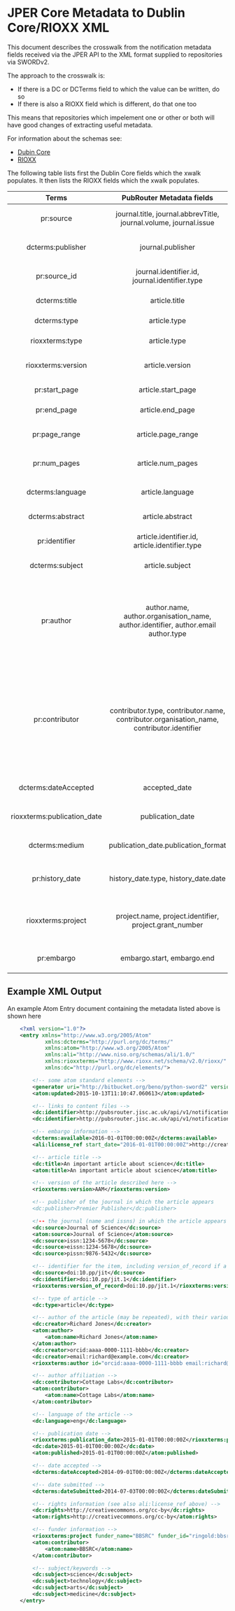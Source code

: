 # JPER Core Metadata to Dublin Core/RIOXX XML

This document describes the crosswalk from the notification metadata fields received via the JPER API to the
 XML format supplied to repositories via SWORDv2.
 
The approach to the crosswalk is:

* If there is a DC or DCTerms field to which the value can be written, do so
* If there is also a RIOXX field which is different, do that one too

This means that repositories which impelement one or other or both will have good changes of extracting useful metadata.

For information about the schemas see:

* [Dubin Core](http://dublincore.org/documents/dcmi-terms/)
* [RIOXX](http://rioxx.net/v2-0-final/)

The following table lists first the Dublin Core fields which the xwalk populates. It then lists the RIOXX fields which the xwalk populates. 

| Terms | PubRouter Metadata fields | Example |
|:-----------------------------:|:-----------------------:|:--------------------------------------------------------------------------------------------------------------:|
| pr:source | journal.title, journal.abbrevTitle,  journal.volume,  journal.issue| <pr:source volume=[journal.volume] issue=[journal.issue]> [journal.title] + [journal.abbrevTitle] </pr:source> |
| dcterms:publisher  | journal.publisher | \<dcterms:publisher\> [journal.publisher] \</dcterms:publisher\> |
| pr:source_id | journal.identifier.id, journal.identifier.type | <pr:source_id type=[journal.identifier.type]> [journal.identifier.id] \</pr:source_id> |
| dcterms:title | article.title |  \<dcterms:title> [article.title] </dcterms:title> |
| dcterms:type | article.type |  \<dcterms:type> [article.type] </dcterms:type> |
| rioxxterms:type | article.type |  \<rioxxterms:type> [article.type] </rioxxterms:type> |
| rioxxterms:version | article.version |  \<rioxxterms:version> [article.version] \</rioxxterms:version>
| pr:start_page | article.start_page |  \<pr:start_page> [article.start_page] \</pr:start_page> |
| pr:end_page | article.end_page |  \<pr:end_page> [article.end_page] \</pr:end_page> |
| pr:page_range | article.page_range |   \<pr:page_range> [article.page_range] \</pr:page_range> |
| pr:num_pages | article.num_pages |  \<pr:num_pages> [article.num_pages] \</pr:num_pages> |
| dcterms:language | article.language | \<dcterms:language> [article.language] \</dcterms:language> |
| dcterms:abstract | article.abstract | \<dcterms:abstract> [article.abstract] \</dcterms:abstract> |
| pr:identifier | article.identifier.id, article.identifier.type | \<pr:identifier type=[article.identifier.type]> [article.identifier.id] \</pr:identifier> |
| dcterms:subject | article.subject | \<dcterms:subject> [article.subject] \</dcterms:subject> |
| pr:author | author.name, author.organisation_name, author.identifier, author.email author.type | \<pr:author>\<pr:type>[author.type]\</pr:type>\<pr:id type=[author.identifier.type]>[author.identifier.id]\</pr:id>\<pr:email>[author.email]\</pr:email>\<pr:firstnames>[author.name.firstname]\</pr:firstnames>\<pr:surname>[author.name.surname]\</pr:surname>\</pr:author> |
| pr:contributor | contributor.type, contributor.name, contributor.organisation_name, contributor.identifier | \<pr:contributor>\<pr:type>[contributor.type]\</pr:type>\<pr:id type=[author.identifier.type]>[author.identifier.id]\</pr:id>\<pr:email>[contributor.email]\</pr:email>\<pr:surname>[contributor.name.surname]\</pr:surname>\<pr:firstnames>[contributor.name.firstname]\</pr:firstnames>\<pr:org_name>[contributor.organisation_name]\</pr:org_name> |
| dcterms:dateAccepted | accepted_date | \<dcterms:dateAccepted> [accepted_date] \</dcterms:dateAccepted> | 
| rioxxterms:publication_date | publication_date | \<rioxxterms:publication_date> [publication_date] \</rioxxterms:publication_date> |
| dcterms:medium | publication_date.publication_format | \<dcterms:medium> [publication_date.publication_format] \</dcterms:medium> | 
| pr:history_date | history_date.type, history_date.date | \<pr:history_date type=[history_date.type]> [history_date.date] \</pr:history_date> |
| rioxxterms:project | project.name, project.identifier, project.grant_number | \<rioxxterms:project funder_id=[project.identifier] funder_name=[project.name]> [project.grant_number] \</rioxxterms:project> |
| pr:embargo | embargo.start, embargo.end | \<pr:embargo start_date=[embargo.start] end_date=[embargo.end]>\</pr:embargo> |



## Example XML Output

An example Atom Entry document containing the metadata listed above is shown here

```xml
    <?xml version="1.0"?>
    <entry xmlns="http://www.w3.org/2005/Atom"
            xmlns:dcterms="http://purl.org/dc/terms/"
            xmlns:atom="http://www.w3.org/2005/Atom"
            xmlns:ali="http://www.niso.org/schemas/ali/1.0/"
            xmlns:rioxxterms="http://www.rioxx.net/schema/v2.0/rioxx/"
            xmlns:dc="http://purl.org/dc/elements/">

        <!-- some atom standard elements -->
        <generator uri="http://bitbucket.org/beno/python-sword2" version="0.1"/>
        <atom:updated>2015-10-13T11:10:47.060613</atom:updated>

        <!-- links to content files -->
        <dc:identifier>http://pubsrouter.jisc.ac.uk/api/v1/notification/1234567890/content</dc:identifier>
        <dc:identifier>http://pubsrouter.jisc.ac.uk/api/v1/notification/1234567890/content/SimpleZip</dc:identifier>

        <!-- embargo information -->
        <dcterms:available>2016-01-01T00:00:00Z</dcterms:available>
        <ali:license_ref start_date="2016-01-01T00:00:00Z">http://creativecommons.org/cc-by</ali:license_ref>

        <!-- article title -->
        <dc:title>An important article about science</dc:title>
        <atom:title>An important article about science</atom:title>

        <!-- version of the article described here -->
        <rioxxterms:version>AAM</rioxxterms:version>

        <!-- publisher of the journal in which the article appears
        <dc:publisher>Premier Publisher</dc:publisher>

        <!-- the journal (name and issns) in which the article appears -->
        <dc:source>Journal of Science</dc:source>
        <atom:source>Journal of Science</atom:source>
        <dc:source>issn:1234-5678</dc:source>
        <dc:source>eissn:1234-5678</dc:source>
        <dc:source>pissn:9876-5432</dc:source>

        <!-- identifier for the item, including version_of_record if a DOI -->
        <dc:source>doi:10.pp/jit</dc:source>
        <dc:identifier>doi:10.pp/jit.1</dc:identifier>
        <rioxxterms:version_of_record>doi:10.pp/jit.1</rioxxterms:version_of_record>

        <!-- type of article -->
        <dc:type>article</dc:type>

        <!-- author of the article (may be repeated), with their various properties -->
        <dc:creator>Richard Jones</dc:creator>
        <atom:author>
            <atom:name>Richard Jones</atom:name>
        </atom:author>
        <dc:creator>orcid:aaaa-0000-1111-bbbb</dc:creator>
        <dc:creator>email:richard@example.com</dc:creator>
        <rioxxterms:author id="orcid:aaaa-0000-1111-bbbb email:richard@example.com">Richard Jones</rioxxterms:author>

        <!-- author affiliation -->
        <dc:contributor>Cottage Labs</dc:contributor>
        <atom:contributor>
            <atom:name>Cottage Labs</atom:name>
        </atom:contributor>

        <!-- language of the article -->
        <dc:language>eng</dc:language>

        <!-- publication date -->
        <rioxxterms:publication_date>2015-01-01T00:00:00Z</rioxxterms:publication_date>
        <dc:date>2015-01-01T00:00:00Z</dc:date>
        <atom:published>2015-01-01T00:00:00Z</atom:published>

        <!-- date accepted -->
        <dcterms:dateAccepted>2014-09-01T00:00:00Z</dcterms:dateAccepted>

        <!-- date submitted -->
        <dcterms:dateSubmitted>2014-07-03T00:00:00Z</dcterms:dateSubmitted>

        <!-- rights information (see also ali:license_ref above) -->
        <dc:rights>http://creativecommons.org/cc-by</dc:rights>
        <atom:rights>http://creativecommons.org/cc-by</atom:rights>

        <!-- funder information -->
        <rioxxterms:project funder_name="BBSRC" funder_id="ringold:bbsrcid">BB/34/juwef</rioxxterms:project>
        <atom:contributor>
            <atom:name>BBSRC</atom:name>
        </atom:contributor>

        <!-- subject/keywords -->
        <dc:subject>science</dc:subject>
        <dc:subject>technology</dc:subject>
        <dc:subject>arts</dc:subject>
        <dc:subject>medicine</dc:subject>
    </entry>
```
